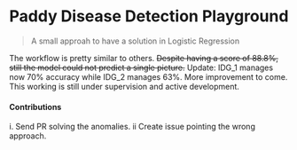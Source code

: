 # Paddy Disease Detection Playground
> A small approah to have a solution in Logistic Regression

The workflow is pretty similar to others.
~~Despite having a score of 88.8%, still the model could not predict a single picture.~~
Update: IDG_1 manages now 70% accuracy while IDG_2 manages 63%. More improvement to come.
This working is still under supervision and active development.


#### Contributions
i.  Send PR solving the anomalies.
ii  Create issue pointing the wrong approach.